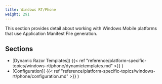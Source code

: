 ```yaml
---
title: Windows RT/Phone
weight: 291
---
```


This section provides detail about working with Windows Mobile platforms that use Application Manifest File generation.

<a name="WinRTWinPRTManifests"></a>
## Sections ##

 - [Dynamic Razor Templates]( {{< ref "reference/platform-specific-topics/windows-rt/phone/dynamictemplates.md" >}} )
 - [Configuration]( {{< ref "reference/platform-specific-topics/windows-rt/phone/configuration.md" >}} )

